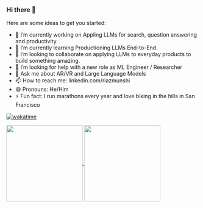 ### Hi there 👋

<!--
**riaz/riaz** is a ✨ _special_ ✨ repository because its `README.md` (this file) appears on your GitHub profile.
-->
Here are some ideas to get you started:
- 🔭 I’m currently working on Appling LLMs for search, question answering and productivity.
- 🌱 I’m currently learning Productioning LLMs End-to-End.
- 👯 I’m looking to collaborate on applying LLMs to everyday products to build something amazing.
- 🤔 I’m looking for help with a new role as ML Engineer / Researcher
- 💬 Ask me about AR/VR and Large Language Models
- 📫 How to reach me: linkedin.com/riazmunshi
- 😄 Pronouns: He/Him
- ⚡ Fun fact: I run marathons every year and love biking in the hills in San Francisco

[![wakatime](https://wakatime.com/badge/user/1afc1609-63e4-48b7-9aed-8a96d91ed06e.svg)](https://wakatime.com/@1afc1609-63e4-48b7-9aed-8a96d91ed06e)

<a href="https://github.com/anuraghazra/github-readme-stats">
  <img height=200 align="center" src="https://github-readme-stats.vercel.app/api?username=riaz" />
</a>
<a href="https://github.com/anuraghazra/convoychat">
  <img height=200 align="center" src="https://github-readme-stats.vercel.app/api/top-langs?username=riaz&layout=compact&langs_count=8&card_width=320" />
</a>
